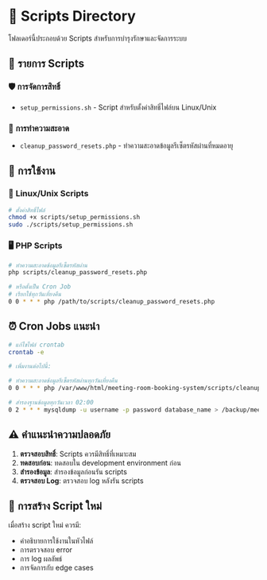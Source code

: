# 📁 Scripts Directory

โฟลเดอร์นี้ประกอบด้วย Scripts สำหรับการบำรุงรักษาและจัดการระบบ

## 🔧 รายการ Scripts

### 🛡️ **การจัดการสิทธิ์**
- `setup_permissions.sh` - Script สำหรับตั้งค่าสิทธิ์ไฟล์บน Linux/Unix

### 🧹 **การทำความสะอาด**
- `cleanup_password_resets.php` - ทำความสะอาดข้อมูลรีเซ็ตรหัสผ่านที่หมดอายุ

## 🚀 การใช้งาน

### 🐧 **Linux/Unix Scripts**
```bash
# ตั้งค่าสิทธิ์ไฟล์
chmod +x scripts/setup_permissions.sh
sudo ./scripts/setup_permissions.sh
```

### 🖥️ **PHP Scripts**
```bash
# ทำความสะอาดข้อมูลรีเซ็ตรหัสผ่าน
php scripts/cleanup_password_resets.php

# หรือตั้งเป็น Cron Job
# เรียกใช้ทุกวันเที่ยงคืน
0 0 * * * php /path/to/scripts/cleanup_password_resets.php
```

## ⏰ **Cron Jobs แนะนำ**

```bash
# แก้ไขไฟล์ crontab
crontab -e

# เพิ่มงานต่อไปนี้:

# ทำความสะอาดข้อมูลรีเซ็ตรหัสผ่านทุกวันเที่ยงคืน
0 0 * * * php /var/www/html/meeting-room-booking-system/scripts/cleanup_password_resets.php

# สำรองฐานข้อมูลทุกวันเวลา 02:00
0 2 * * * mysqldump -u username -p password database_name > /backup/meeting_room_$(date +\%Y\%m\%d).sql
```

## ⚠️ **คำแนะนำความปลอดภัย**

1. **ตรวจสอบสิทธิ์**: Scripts ควรมีสิทธิ์ที่เหมาะสม
2. **ทดสอบก่อน**: ทดสอบใน development environment ก่อน
3. **สำรองข้อมูล**: สำรองข้อมูลก่อนรัน scripts
4. **ตรวจสอบ Log**: ตรวจสอบ log หลังรัน scripts

## 📝 การสร้าง Script ใหม่

เมื่อสร้าง script ใหม่ ควรมี:
- คำอธิบายการใช้งานในหัวไฟล์
- การตรวจสอบ error
- การ log ผลลัพธ์
- การจัดการกับ edge cases